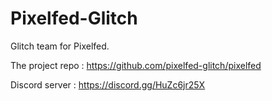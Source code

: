 # Pixelfed-Glitch

Glitch team for Pixelfed.

The project repo : https://github.com/pixelfed-glitch/pixelfed

Discord server : https://discord.gg/HuZc6jr25X
